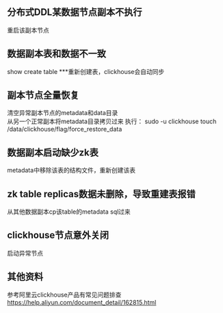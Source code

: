 ## 分布式DDL某数据节点副本不执行

重启该副本节点

## 数据副本表和数据不一致

show create table ***重新创建表，clickhouse会自动同步

## 副本节点全量恢复

清空异常副本节点的metadata和data目录  
从另一个正常副本将metadata目录拷贝过来 
执行： sudo -u clickhouse touch /data/clickhouse/flag/force_restore_data

## 数据副本启动缺少zk表

metadata中移除该表的结构文件，重新创建该表

## zk table replicas数据未删除，导致重建表报错

从其他数据副本cp该table的metadata sql过来

## clickhouse节点意外关闭

启动异常节点

## 其他资料

参考阿里云clickhouse产品有常见问题排查  
https://help.aliyun.com/document_detail/162815.html